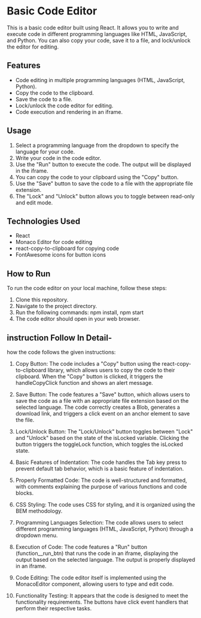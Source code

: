 # Basic Code Editor

This is a basic code editor built using React. It allows you to write and execute code in different programming languages like HTML, JavaScript, and Python. You can also copy your code, save it to a file, and lock/unlock the editor for editing.

## Features

- Code editing in multiple programming languages (HTML, JavaScript, Python).
- Copy the code to the clipboard.
- Save the code to a file.
- Lock/unlock the code editor for editing.
- Code execution and rendering in an iframe.

## Usage

1. Select a programming language from the dropdown to specify the language for your code.
2. Write your code in the code editor.
3. Use the "Run" button to execute the code. The output will be displayed in the iframe.
4. You can copy the code to your clipboard using the "Copy" button.
5. Use the "Save" button to save the code to a file with the appropriate file extension.
6. The "Lock" and "Unlock" button allows you to toggle between read-only and edit mode.

## Technologies Used

- React
- Monaco Editor for code editing
- react-copy-to-clipboard for copying code
- FontAwesome icons for button icons

## How to Run

To run the code editor on your local machine, follow these steps:

1. Clone this repository.
2. Navigate to the project directory.
3. Run the following commands: npm install, npm start
4. The code editor should open in your web browser.



## instruction Follow In Detail- 


how the code follows the given instructions:

1. Copy Button: The code includes a "Copy" button using the react-copy-to-clipboard library, which allows users to copy the code to their clipboard. When the "Copy" button is clicked, it triggers the handleCopyClick function and shows an alert message.

2. Save Button: The code features a "Save" button, which allows users to save the code as a file with an appropriate file extension based on the selected language. The code correctly creates a Blob, generates a download link, and triggers a click event on an anchor element to save the file.

3. Lock/Unlock Button: The "Lock/Unlock" button toggles between "Lock" and "Unlock" based on the state of the isLocked variable. Clicking the button triggers the toggleLock function, which toggles the isLocked state.

4. Basic Features of Indentation: The code handles the Tab key press to prevent default tab behavior, which is a basic feature of indentation.

5. Properly Formatted Code: The code is well-structured and formatted, with comments explaining the purpose of various functions and code blocks.

6. CSS Styling: The code uses CSS for styling, and it is organized using the BEM methodology.

7. Programming Languages Selection: The code allows users to select different programming languages (HTML, JavaScript, Python) through a dropdown menu.

8. Execution of Code: The code features a "Run" button (function__run_btn) that runs the code in an iframe, displaying the output based on the selected language. The output is properly displayed in an iframe.

9. Code Editing: The code editor itself is implemented using the MonacoEditor component, allowing users to type and edit code.

10. Functionality Testing: It appears that the code is designed to meet the functionality requirements. The buttons have click event handlers that perform their respective tasks.
